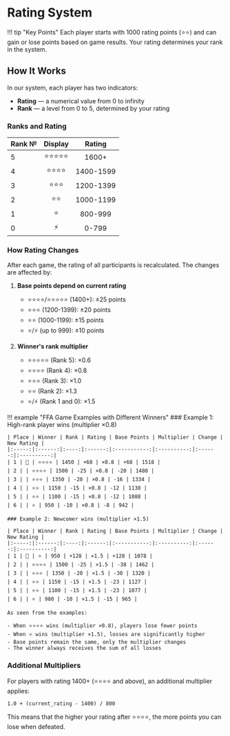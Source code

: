 # Rating System

!!! tip "Key Points"
    Each player starts with 1000 rating points (⭐⭐) and can gain or lose points based on game results. Your rating determines your rank in the system.

## How It Works

In our system, each player has two indicators:

- **Rating** — a numerical value from 0 to infinity
- **Rank** — a level from 0 to 5, determined by your rating

### Ranks and Rating

| Rank № | Display | Rating | 
|:-------|:-------:|:------:|
| 5 | ⭐⭐⭐⭐⭐ | 1600+ |
| 4 | ⭐⭐⭐⭐ | 1400-1599 |
| 3 | ⭐⭐⭐ | 1200-1399 |
| 2 | ⭐⭐ | 1000-1199 |
| 1 | ⭐ | 800-999 |
| 0 | ⚡ | 0-799 |

### How Rating Changes

After each game, the rating of all participants is recalculated. The changes are affected by:

1. **Base points depend on current rating**
    - ⭐⭐⭐⭐/⭐⭐⭐⭐⭐ (1400+): ±25 points
    - ⭐⭐⭐ (1200-1399): ±20 points
    - ⭐⭐ (1000-1199): ±15 points
    - ⭐/⚡ (up to 999): ±10 points

2. **Winner's rank multiplier**
    - ⭐⭐⭐⭐⭐ (Rank 5): ×0.6
    - ⭐⭐⭐⭐ (Rank 4): ×0.8
    - ⭐⭐⭐ (Rank 3): ×1.0
    - ⭐⭐ (Rank 2): ×1.3
    - ⭐/⚡ (Rank 1 and 0): ×1.5

!!! example "FFA Game Examples with Different Winners"
    ### Example 1: High-rank player wins (multiplier ×0.8)

    | Place | Winner | Rank | Rating | Base Points | Multiplier | Change | New Rating |
    |:-----:|:------:|:----:|:------:|:-----------:|:----------:|:------:|:----------:|
    | 1 | 👑 | ⭐⭐⭐⭐ | 1450 | +68 | ×0.8 | +68 | 1518 |
    | 2 | | ⭐⭐⭐⭐ | 1500 | -25 | ×0.8 | -20 | 1480 |
    | 3 | | ⭐⭐⭐ | 1350 | -20 | ×0.8 | -16 | 1334 |
    | 4 | | ⭐⭐ | 1150 | -15 | ×0.8 | -12 | 1138 |
    | 5 | | ⭐⭐ | 1100 | -15 | ×0.8 | -12 | 1088 |
    | 6 | | ⭐ | 950 | -10 | ×0.8 | -8 | 942 |

    ### Example 2: Newcomer wins (multiplier ×1.5)

    | Place | Winner | Rank | Rating | Base Points | Multiplier | Change | New Rating |
    |:-----:|:------:|:----:|:------:|:-----------:|:----------:|:------:|:----------:|
    | 1 | 👑 | ⭐ | 950 | +128 | ×1.5 | +128 | 1078 |
    | 2 | | ⭐⭐⭐⭐ | 1500 | -25 | ×1.5 | -38 | 1462 |
    | 3 | | ⭐⭐⭐ | 1350 | -20 | ×1.5 | -30 | 1320 |
    | 4 | | ⭐⭐ | 1150 | -15 | ×1.5 | -23 | 1127 |
    | 5 | | ⭐⭐ | 1100 | -15 | ×1.5 | -23 | 1077 |
    | 6 | | ⭐ | 980 | -10 | ×1.5 | -15 | 965 |

    As seen from the examples:
    
    - When ⭐⭐⭐⭐ wins (multiplier ×0.8), players lose fewer points
    - When ⭐ wins (multiplier ×1.5), losses are significantly higher
    - Base points remain the same, only the multiplier changes
    - The winner always receives the sum of all losses

### Additional Multipliers

For players with rating 1400+ (⭐⭐⭐⭐ and above), an additional multiplier applies:
```
1.0 + (current_rating - 1400) / 800
```

This means that the higher your rating after ⭐⭐⭐⭐, the more points you can lose when defeated.